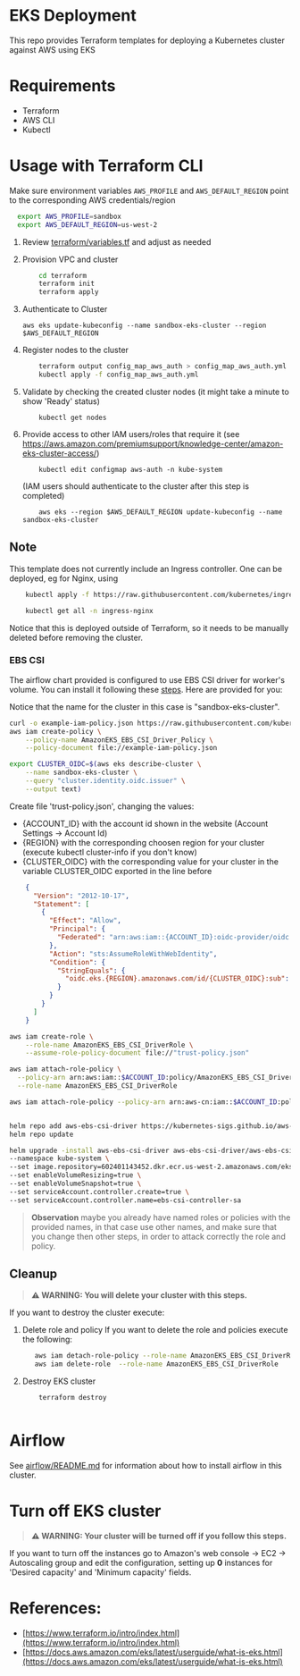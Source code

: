 # EKS Deployment

This repo provides Terraform templates for deploying a Kubernetes cluster against AWS using EKS

# Requirements

* Terraform
* AWS CLI
* Kubectl

# Usage with Terraform CLI

Make sure environment variables `AWS_PROFILE` and `AWS_DEFAULT_REGION` point to the corresponding AWS credentials/region

```bash
  export AWS_PROFILE=sandbox 
  export AWS_DEFAULT_REGION=us-west-2
```

1. Review [terraform/variables.tf](terraform/variables.tf) and adjust as needed    
2. Provision VPC and cluster

	```bash
		cd terraform
		terraform init
		terraform apply
	```            
 
3. Authenticate to Cluster        
	```
	aws eks update-kubeconfig --name sandbox-eks-cluster --region $AWS_DEFAULT_REGION
	```
4. Register nodes to the cluster

	```bash
		terraform output config_map_aws_auth > config_map_aws_auth.yml
		kubectl apply -f config_map_aws_auth.yml
	```

5. Validate by checking the created cluster nodes (it might take a minute to show 'Ready' status)

	```
		kubectl get nodes
	```

6. Provide access to other IAM users/roles that require it (see https://aws.amazon.com/premiumsupport/knowledge-center/amazon-eks-cluster-access/)
	
	```
		kubectl edit configmap aws-auth -n kube-system
	```
	(IAM users should authenticate to the cluster after this step is completed)

	```
		aws eks --region $AWS_DEFAULT_REGION update-kubeconfig --name sandbox-eks-cluster
	```

## Note       
This template does not currently include an Ingress controller. One can be deployed, eg for Nginx, using

```bash
	kubectl apply -f https://raw.githubusercontent.com/kubernetes/ingress-nginx/controller-0.32.0/deploy/static/provider/aws/deploy.yaml
```
```bash 
	kubectl get all -n ingress-nginx 
```
Notice that this is deployed outside of Terraform, so it needs to be manually deleted before removing the cluster.

### EBS CSI        
The airflow chart provided is configured to use EBS CSI driver for worker's volume. You can install it following these [steps](https://docs.aws.amazon.com/eks/latest/userguide/ebs-csi.html). Here are provided for you: 

Notice that the name for the cluster in this case is "sandbox-eks-cluster". 

```bash
curl -o example-iam-policy.json https://raw.githubusercontent.com/kubernetes-sigs/aws-ebs-csi-driver/v1.0.0/docs/example-iam-policy.json
aws iam create-policy \
    --policy-name AmazonEKS_EBS_CSI_Driver_Policy \
    --policy-document file://example-iam-policy.json

export CLUSTER_OIDC=$(aws eks describe-cluster \
    --name sandbox-eks-cluster \
    --query "cluster.identity.oidc.issuer" \
    --output text)
```

Create file 'trust-policy.json', changing the values:      
- {ACCOUNT\_ID} with the account id shown in the website (Account Settings -> Account Id)        
- {REGION} with the corresponding choosen region for your cluster (execute kubectl cluster-info if you don't know)       
- {CLUSTER\_OIDC} with the corresponding value for your cluster in the variable CLUSTER_OIDC exported in the line before     
         
```json
	{
	  "Version": "2012-10-17",
	  "Statement": [
	    {
	      "Effect": "Allow",
	      "Principal": {
	        "Federated": "arn:aws:iam::{ACCOUNT_ID}:oidc-provider/oidc.eks.{REGION}.amazonaws.com/id/{CLUSTER_OIDC}"
	      },
	      "Action": "sts:AssumeRoleWithWebIdentity",
	      "Condition": {
	        "StringEquals": {
	          "oidc.eks.{REGION}.amazonaws.com/id/{CLUSTER_OIDC}:sub": "system:serviceaccount:kube-system:ebs-csi-controller-sa"
	        }
	      }
	    }
	  ]
	}
```

```bash 
aws iam create-role \
    --role-name AmazonEKS_EBS_CSI_DriverRole \
    --assume-role-policy-document file://"trust-policy.json"

aws iam attach-role-policy \
  --policy-arn arn:aws:iam::$ACCOUNT_ID:policy/AmazonEKS_EBS_CSI_Driver_Policy \
  --role-name AmazonEKS_EBS_CSI_DriverRole

aws iam attach-role-policy --policy-arn arn:aws-cn:iam::$ACCOUNT_ID:policy/AmazonEKS_EBS_CSI_Driver_Policy --role-name sandbox-eks-node-role


helm repo add aws-ebs-csi-driver https://kubernetes-sigs.github.io/aws-ebs-csi-driver
helm repo update

helm upgrade -install aws-ebs-csi-driver aws-ebs-csi-driver/aws-ebs-csi-driver \
--namespace kube-system \
--set image.repository=602401143452.dkr.ecr.us-west-2.amazonaws.com/eks/aws-ebs-csi-driver \
--set enableVolumeResizing=true \
--set enableVolumeSnapshot=true \
--set serviceAccount.controller.create=true \
--set serviceAccount.controller.name=ebs-csi-controller-sa
```

> **Observation** maybe you already have named roles or policies with the provided names, in that case use other names, and make sure that you change then other steps, in order to attack correctly the role and policy. 


## Cleanup   
> **⚠ WARNING: You will delete your cluster with this steps.**  

If you want to destroy the cluster execute:

1. Delete role and policy
If you want to delete the role and policies execute the following:      

	```bash 
	   aws iam detach-role-policy --role-name AmazonEKS_EBS_CSI_DriverRole --policy-arn arn:aws-cn:iam::${ACCOUNT_ID}:policy/AmazonEKS_EBS_CSI_Driver_Policy 
	   aws iam delete-role  --role-name AmazonEKS_EBS_CSI_DriverRole 
	```

3. Destroy EKS cluster        

	```
		terraform destroy
		
	```

# Airflow
See [airflow/README.md](airflow/README.md) for information about how to install airflow in this cluster. 


# Turn off EKS cluster
> **⚠ WARNING: Your cluster will be turned off if you follow this steps.**  

If you want to turn off the instances go to Amazon's web console -> EC2 -> Autoscaling group and edit the configuration, setting up **0** instances for 'Desired capacity' and 'Minimum capacity' fields.     



# References: 

* [https://www.terraform.io/intro/index.html](https://www.terraform.io/intro/index.html)
* [https://docs.aws.amazon.com/eks/latest/userguide/what-is-eks.html](https://docs.aws.amazon.com/eks/latest/userguide/what-is-eks.html)

